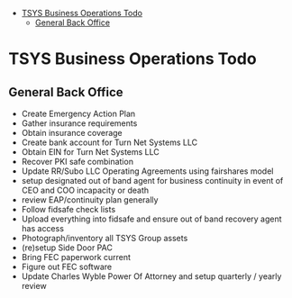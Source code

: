 - [TSYS Business Operations Todo](#tsys-business-operations-todo)
  - [General Back Office](#general-back-office)

# TSYS Business Operations Todo

## General Back Office

* Create Emergency Action Plan
* Gather insurance requirements
* Obtain insurance coverage
* Create bank account for Turn Net Systems LLC
* Obtain EIN for Turn Net Systems LLC
* Recover PKI safe combination
* Update RR/Subo LLC Operating Agreements using fairshares model
* setup designated out of band agent for business continuity in event of CEO and COO incapacity or death
* review EAP/continuity plan generally
* Follow fidsafe check lists
* Upload everything into fidsafe and ensure out of band recovery agent has access
* Photograph/inventory all TSYS Group assets
* (re)setup Side Door PAC
* Bring FEC paperwork current
* Figure out FEC software
* Update Charles Wyble Power Of Attorney and setup quarterly / yearly review
